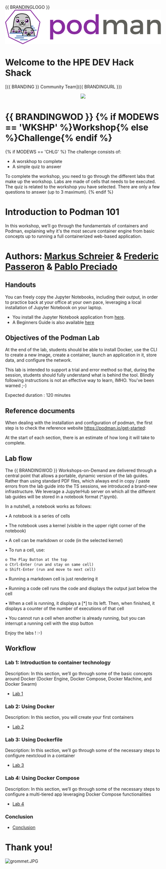 {{ BRANDINGLOGO }}    ![Podmanlogo](Pictures/podman-logo.png)  
 
# Welcome to the HPE DEV Hack Shack
[{{ BRANDING }} Community Team]({{ BRANDINGURL }})

<p align="center">
  <img src="Pictures/hackshackdisco.png">
  
</p>

# {{ BRANDINGWOD }} {% if MODEWS == 'WKSHP' %}Workshop{% else %}Challenge{% endif %}

{% if MODEWS == 'CHLG' %}    The challenge consists of:
* A worskhop to complete
* A simple quiz to answer

To complete the workshop, you need to go through the different labs that make up the workshop. Labs are made of cells that needs to be executed. The quiz is related to the workshop you have selected. There are only a few questions to answer (up to 3 maximum).
{% endif %}

# Introduction to Podman 101
In this workshop, we’ll go through the fundamentals of containers and Podman, explaining why it's the most secure container engine  from basic concepts up to running a full containerized web-based application. 

# Authors: [Markus Schreier](mailto:mschreie@redhat.com) & [Frederic Passeron](mailto:frederic.passeron@hpe.com) & [Pablo Preciado](mailto:ppreciad@redhat.com)

## Handouts
You can freely copy the Jupyter Notebooks, including their output, in order to practice back at your office at your own pace, leveraging a local installation of Jupyter Notebook on your laptop.
- You install the Jupyter Notebook application from [here](https://jupyter.org/install). 
- A Beginners Guide is also available [here](https://jupyter-notebook-beginner-guide.readthedocs.io/en/latest/what_is_jupyter.html)

## Objectives of the Podman Lab
At the end of the lab, students should be able to install Docker, use the CLI to create a new image, create a container, launch an application in it, store data, and configure the network.

This lab is intended to support a trial and error method so that, during the session, students should fully understand what is behind the tool. Blindly following instructions is not an effective way to learn, IMHO. You've been warned ;-)

Expected duration : 120 minutes

## Reference documents
When dealing with the installation and configuration of podman, the first step  is to check the reference website https://podman.io/get-started:

At the start of each section, there is an estimate of how long it will take to complete.


## Lab flow
The {{ BRANDINGWOD }} Workshops-on-Demand are delivered through a central point that allows a portable, dynamic version of the lab guides. Rather than using standard PDF files, which always end in copy / paste errors from the lab guide into the TS sessions, we introduced a brand-new infrastructure. We leverage a JupyterHub server on which all the different lab guides will be stored in a notebook format (*.ipynb).

In a nutshell, a notebook works as follows:

• A notebook is a series of cells

• The notebook uses a kernel (visible in the upper right corner of the notebook)

• A cell can be markdown or code (in the selected kernel)

• To run a cell, use:

    o The Play Button at the top
    o Ctrl-Enter (run and stay on same cell)
    o Shift-Enter (run and move to next cell)
    
• Running a markdown cell is just rendering it

• Running a code cell runs the code and displays the output just below the cell

• When a cell is running, it displays a [*] to its left. Then, when finished, it displays a counter of the number of executions of that cell

• You cannot run a cell when another is already running, but you can interrupt a running cell with the stop button

Enjoy the labs ! :-)

## Workflow

### Lab 1: Introduction to container technology
Description: In this section, we’ll go through some of the basic concepts around Docker (Docker Engine, Docker Compose, Docker Machine, and Docker Swarm)
* [Lab 1](1-WKSHP-Intro-to-Containers-techno.ipynb)

### Lab 2: Using Docker
Description: In this section, you will create your first containers
* [Lab 2](2-WKSHP-Using-Docker.ipynb)

### Lab 3: Using Dockerfile
Description: In this section, we’ll go through some of the necessary steps to configure nextcloud in a container
* [Lab 3](3-WKSHP-Using-Dockerfile.ipynb)

### Lab 4: Using Docker Compose
Description: In this section, we’ll go through some of the necessary steps to configure a multi-tiered app leveraging Docker Compose functionalities
* [Lab 4](4-WKSHP-Using-Docker-Compose.ipynb)

### Conclusion
* [Conclusion](5-WKSHP-COnclusion.ipynb)

# Thank you!
![grommet.JPG](Pictures/grommet.JPG)
